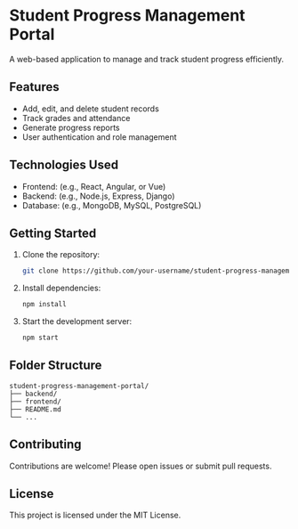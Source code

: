 # Student Progress Management Portal

A web-based application to manage and track student progress efficiently.

## Features

- Add, edit, and delete student records
- Track grades and attendance
- Generate progress reports
- User authentication and role management

## Technologies Used

- Frontend: (e.g., React, Angular, or Vue)
- Backend: (e.g., Node.js, Express, Django)
- Database: (e.g., MongoDB, MySQL, PostgreSQL)

## Getting Started

1. Clone the repository:
    ```bash
    git clone https://github.com/your-username/student-progress-management-portal.git
    ```
2. Install dependencies:
    ```bash
    npm install
    ```
3. Start the development server:
    ```bash
    npm start
    ```

## Folder Structure

```
student-progress-management-portal/
├── backend/
├── frontend/
├── README.md
└── ...
```

## Contributing

Contributions are welcome! Please open issues or submit pull requests.

## License

This project is licensed under the MIT License.